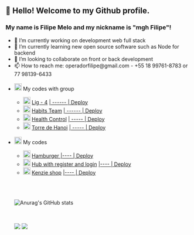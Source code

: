 ## 👋 Hello! Welcome to my Github profile.
### My name is Filipe Melo and my nickname is "mgh Filipe"!
<ul>
  <li> 🔭 I’m currently working on development web full stack</li>
  <li> 🌱 I’m currently learning new open source software such as Node for backend</li>
  <li> 👯 I’m looking to collaborate on front or back development</li>
  <li> 📫 How to reach me: operadorfilipe@gmail.com - +55 18 99761-8783 or 77 98139-6433</li>
  <br>
  <li> <img class="emoji" alt="briefcase" src="https://github.githubassets.com/images/icons/emoji/unicode/1f4bc.png" width="20" height="20"> My codes with group</li>
  <ul>
    <li>
      <img class="emoji" alt="hash" src="https://github.githubassets.com/images/icons/emoji/unicode/0023-20e3.png" width="20" height="20">
      <a href=https://github.com/Kenzie-Academy-Brasil-Developers/entrega-lig-4-sprint-5-rodhardt>Lig - 4</a>
      <a href=https://lnkd.in/dwMitmna>   |  ------  |    Deploy</a>
    </li>
    <li>
      <img class="emoji" alt="lotus_position_woman" src="https://github.githubassets.com/images/icons/emoji/unicode/1f9d8-2640.png" width="20" height="20">
      <a href=https://github.com/martachmlima/habits_team_project>Habits Team</a>
      <a href=https://habits-team-project.vercel.app>       |  ------   |    Deploy</a>
    </li>
    <li>
      <img class="emoji" alt="heart" src="https://github.githubassets.com/images/icons/emoji/unicode/2764.png" width="20" height="20">
      <a href=https://github.com/martachmlima/meu_paciente>Health Control</a>
      <a href=https://maissaude.vercel.app>   |  -----  |      Deploy</a>
    </li>
    <li>
      <img class="emoji" alt="vietnam" src="https://github.githubassets.com/images/icons/emoji/unicode/1f1fb-1f1f3.png" width="20" height="20">
      <a href=https://github.com/Kenzie-Academy-Brasil-Developers/entrega-torre-de-hanoi-sprint-5-mghkill>Torre de Hanoi</a>
      <a href=https://kenzie-academy-brasil-developers.github.io/entrega-torre-de-hanoi-sprint-5-mghkill/>   |  -----  |      Deploy</a>
    </li>
    
  </ul>
  
  <br>
  
  
  
  
  <li> 
    <img class="emoji" alt="cowboy_hat_face" src="https://github.githubassets.com/images/icons/emoji/unicode/1f920.png" width="20" height="20"> My codes</li>
  
  <ul>
    <li>
      <img class="emoji" alt="hamburger" src="https://github.githubassets.com/images/icons/emoji/unicode/1f354.png" width="20" height="20">
      <a href=https://github.com/Kenzie-Academy-Brasil-Developers/react-entrega-s1-hamburgueria-da-kenzie-mghkill> Hamburger </a>
      <a href=https://hamb-mghkill.vercel.app/>    |----   |    Deploy</a>
    </li>
    <li>
      <img class="emoji" alt="coin" src="https://github.githubassets.com/images/icons/emoji/unicode/1fa99.png" width="20" height="20">
      <a href=https://github.com/Kenzie-Academy-Brasil-Developers/react-entrega-s2-kenzie-hub-mghkill>Hub with register and login</a>
      <a href=https://react-entrega-s2-kenzie-hub-mghkill-mghkill.vercel.app/>       |----   |      Deploy</a>
    </li>
    <li>
      <img class="emoji" alt="vietnam" src="https://github.githubassets.com/images/icons/emoji/unicode/1f1fb-1f1f3.png" width="20" height="20">
      <a href=https://github.com/Kenzie-Academy-Brasil-Developers/react-entrega-s3-kenzishop-com-context-api-mghkill>Kenzie shop</a>
      <a href=https://react-entrega-s3-kenzieshop-mghkill.vercel.app/>     |----   |     Deploy</a>
    </li>
  
  
    
    
    
</ul> 

<br>
<br>
<br>

![Anurag's GitHub stats](https://github-readme-stats.vercel.app/api?username=mghkill&show_icons=true&theme=radical)

<br>
<br>

<div>
<a href="https://www.instagram.com/filipegusmao_/" target="_blank"><img src="https://img.shields.io/badge/-Instagram-%23E4405F?style=for-the-badge&logo=instagram&logoColor=white" target="_blank"></a>
<a href="https://www.linkedin.com/in/filipegusmaomelo/ " target="_blank"><img src="https://img.shields.io/badge/-LinkedIn-%230077B5?style=for-the-badge&logo=linkedin&logoColor=white" target="_blank"></a>   
</div>
  
 
 
